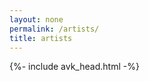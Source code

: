 ```yaml
---
layout: none
permalink: /artists/
title: artists
---
```


{%- include avk_head.html -%}

<!-- sort by age, alphabetical order -->
